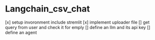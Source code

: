 # Langchain_csv_chat

[x] setup invoronment include stremlit
[x] implement uploader file
[] get query from user and check it for emply
[] define an llm and its api key
[] define an agent 